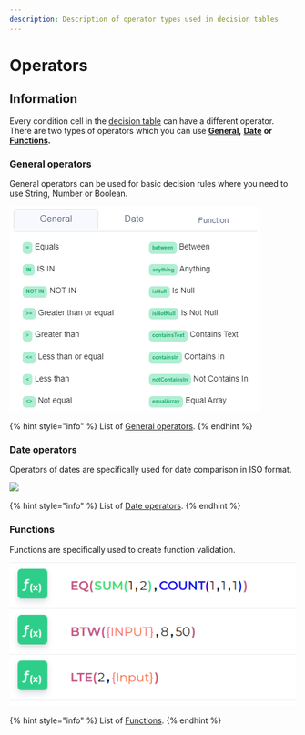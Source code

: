 ```yaml
---
description: Description of operator types used in decision tables
---
```


# Operators

## Information

Every condition cell in the [decision table](../decision-table-designer.md) can have a different operator. There are two types of operators which you can use [**General**](general-operators.md)**,** [**Date**](date-operators.md) **or** [**Functions**](../functions/)**.**

### General operators

General operators can be used for basic decision rules where you need to use String, Number or Boolean.

![](../../.gitbook/assets/generaloperators.png)

{% hint style="info" %}
List of [General operators](general-operators.md).
{% endhint %}

### Date operators

Operators of dates are specifically used for date comparison in ISO format.

![](../../.gitbook/assets/rsz_2.png)

{% hint style="info" %}
List of [Date operators](date-operators.md).
{% endhint %}



### Functions

Functions are specifically used to create function validation.

![](../../.gitbook/assets/image%20%28136%29.png)

{% hint style="info" %}
List of [Functions](../functions/).
{% endhint %}



